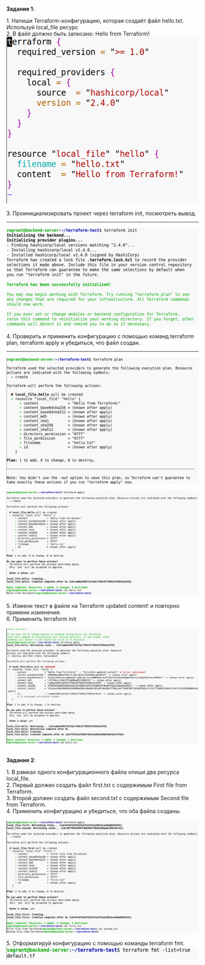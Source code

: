 **Задание 1**:

1\. Напиши Terraform-конфигурацию, которая создаёт файл hello.txt. Используй local_file ресурс  
2\. В файл должно быть записано: Hello from Terraform!  
![935406bcb6898721c176cc6d868f9443.png](../../../_resources/935406bcb6898721c176cc6d868f9443.png)

3\. Проинициализировать проект через terraform init, посмотреть вывод.

* * *

![a1b2c7620109d668f694dcde6bbea23d.png](../../../_resources/a1b2c7620109d668f694dcde6bbea23d.png)

4\. Проверить и применить конфигурацию с помощью команд terraform plan, terraform apply и убедиться, что файл создан.

* * *

![be6adaca86ab6e8369f45de4a68c628a.png](../../../_resources/be6adaca86ab6e8369f45de4a68c628a.png)

![45e8236ce408ceb07717c6d395b3b423.png](../../../_resources/45e8236ce408ceb07717c6d395b3b423.png)  
<br/>5\. Измени текст в файле на Terraform updated content! и повторно примени изменения.  
6\. Применить terraform init  
<br/>![6ee1a3871f50af748cfd4782d6d875a1.png](../../../_resources/6ee1a3871f50af748cfd4782d6d875a1.png)  
<br/>

**Задание 2**:

1\. В рамках одного конфигурационного файла опиши два ресурса local_file.  
2\. Первый должен создать файл first.txt с содержимым First file from Terraform.  
3\. Второй должен создать файл second.txt с содержимым Second file from Terraform.  
4\. Применить конфигурацию и убедиться, что оба файла созданы.  
<br/>![29b93efe4974b0b22c8382a0af5f5323.png](../../../_resources/29b93efe4974b0b22c8382a0af5f5323.png)

5\. Отформатируй конфигурацию с помощью команды terraform fmt.  
![6126e47f4421dc1ce5beabb9bbffd835.png](../../../_resources/6126e47f4421dc1ce5beabb9bbffd835.png)